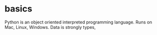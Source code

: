# basics

Python is an object oriented interpreted programming language.
Runs on Mac, Linux, Windows.
Data is strongly types, 